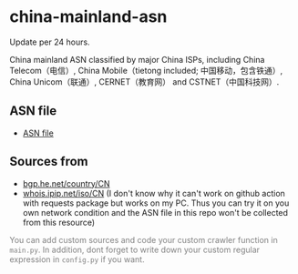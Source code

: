 # china-mainland-asn

Update per 24 hours.

China mainland ASN classified by major China ISPs, including China Telecom（电信）, China Mobile（tietong included; 中国移动，包含铁通）, China Unicom（联通）, CERNET（教育网） and CSTNET（中国科技网）.

## ASN file

* [ASN file](https://github.com/xingpingcn/china-mainland-asn/tree/main/asn_txt)

## Sources from 

* [bgp.he.net/country/CN](https://bgp.he.net/country/CN)
* [whois.ipip.net/iso/CN](https://whois.ipip.net/iso/CN) (I don't know why it can't work on github action with requests package but works on my PC. Thus you can try it on you own network condition and the ASN file in this repo won't be collected from this resource)
 

<font color=#808080>You can add custom sources and code your custom crawler function in `main.py`. In addition, dont forget to write down your custom regular expression in `config.py` if you want.</font>
